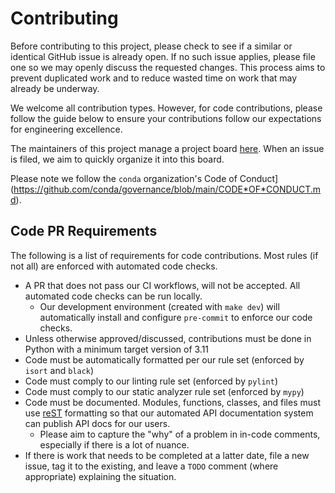 # Contributing
Before contributing to this project, please check to see if a similar or identical GitHub issue is already open.
If no such issue applies, please file one so we may openly discuss the requested changes. This process aims to prevent
duplicated work and to reduce wasted time on work that may already be underway.

We welcome all contribution types. However, for code contributions, please follow the guide below to ensure your
contributions follow our expectations for engineering excellence.

The maintainers of this project manage a project board
[here](https://github.com/orgs/conda-incubator/projects/11/views/1?groupedBy%5BcolumnId%5D=Milestone). When an issue is
filed, we aim to quickly organize it into this board.

Please note we follow the `conda` organization's
Code of Conduct](https://github.com/conda/governance/blob/main/CODE*OF*CONDUCT.md).

## Code PR Requirements
The following is a list of requirements for code contributions. Most rules (if not all) are enforced with automated
code checks.
- A PR that does not pass our CI workflows, will not be accepted. All automated code checks can be run locally.
    - Our development environment (created with `make dev`) will automatically install and configure `pre-commit` to
      enforce our code checks.
- Unless otherwise approved/discussed, contributions must be done in Python with a minimum target version of 3.11
- Code must be automatically formatted per our rule set (enforced by `isort` and `black`)
- Code must comply to our linting rule set (enforced by `pylint`)
- Code must comply to our static analyzer rule set (enforced by `mypy`)
- Code must be documented. Modules, functions, classes, and files must use
  [reST](https://www.sphinx-doc.org/en/master/usage/restructuredtext/basics.html) formatting so that our automated API
  documentation system can publish API docs for our users.
  - Please aim to capture the "why" of a problem in in-code comments, especially if there is a lot of nuance.
- If there is work that needs to be completed at a latter date, file a new issue, tag it to the existing, and leave a
  `TODO` comment (where appropriate) explaining the situation.
